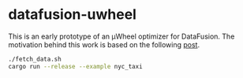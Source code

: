 # datafusion-uwheel

This is an early prototype of an µWheel optimizer for DataFusion. The motivation behind this work is based on the following [post](https://uwheel.rs/post/datafusion/).


```bash
./fetch_data.sh
cargo run --release --example nyc_taxi
```
